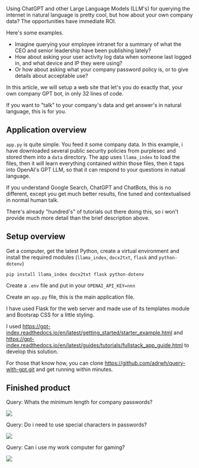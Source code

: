 Using ChatGPT and other Large Language Models (LLM's) for querying the internet in natural language is pretty cool, but how about your own company data?  The opportunities have immediate ROI.

Here's some examples.
* Imagine querying your employee intranet for a summary of what the CEO and senior leadership have been publishing lately?
* How about asking your user activity log data when someone last logged in, and what device and IP they were using?
* Or how about asking what your company password policy is, or to give details about acceptable use?

In this article, we will setup a web site that let's you do exactly that, your own company GPT bot, in only 32 lines of code.

If you want to "talk" to your company's data and get answer's in natural language, this is for you.

## Application overview

`app.py` is quite simple.  You feed it some company data.  In this example, i have downloaded several public security policies from purplesec and stored them into a `data` directory.  The app uses `llama_index` to load the files, then it will learn everything contained within those files, then it taps into OpenAI's GPT LLM, so that it can respond to your questions in natual language.

If you understand Google Search, ChatGPT and ChatBots, this is no different, except you get much better results, fine tuned and contextualised in normal human talk.

There's already "hundred's" of tutorials out there doing this, so i won't provide much more detail than the brief description above.

## Setup overview

Get a computer, get the latest Python, create a virtual environment and install the required modules (`llama_index`, `docx2txt`, `flask` and `python-dotenv`)

```
pip install llama_index docx2txt flask python-dotenv
```

Create a `.env` file and put in your `OPENAI_API_KEY=nnn`

Create an `app.py` file, this is the main application file.

I have used Flask for the web server and made use of its templates module and Bootsrap CSS for a little styling.

I used https://gpt-index.readthedocs.io/en/latest/getting_started/starter_example.html and https://gpt-index.readthedocs.io/en/latest/guides/tutorials/fullstack_app_guide.html to develop this solution.


For those that know how, you can clone https://github.com/adrwh/query-with-gpt.git and get running within minutes.

## Finished product

Query: Whats the minimum length for company passwords?

![]("images/Whats-the-minimum-length-for-company-passwords.png")

Query: Do i need to use special characters in passwords?

![]("images/Do-i-need-to-use-special-characters-in-passwords.png")

Query: Can i use my work computer for gaming?

![]("images/Can-i-use-my-work-computer-for-gaming.png")